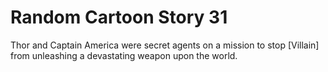 # Random Cartoon Story 31

Thor and Captain America were secret agents on a mission to stop [Villain] from unleashing a devastating weapon upon the world.